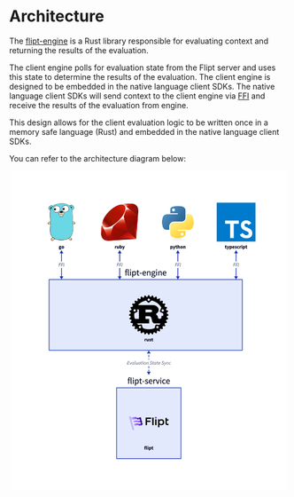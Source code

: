 # Architecture

The [flipt-engine](./flipt-engine/) is a Rust library responsible for evaluating context and returning the results of the evaluation.

The client engine polls for evaluation state from the Flipt server and uses this state to determine the results of the evaluation. The client engine is designed to be embedded in the native language client SDKs. The native language client SDKs will send context to the client engine via [FFI](https://en.wikipedia.org/wiki/Foreign_function_interface) and receive the results of the evaluation from engine.

This design allows for the client evaluation logic to be written once in a memory safe language (Rust) and embedded in the native language client SDKs.

You can refer to the architecture diagram below:

<p align="center">
    <img src="./diagrams/architecture.png" alt="Client SDKs Architecture" width="500px" />
</p>
